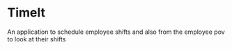 # TimeIt
An application to schedule employee shifts and also from the employee pov to look at their shifts
